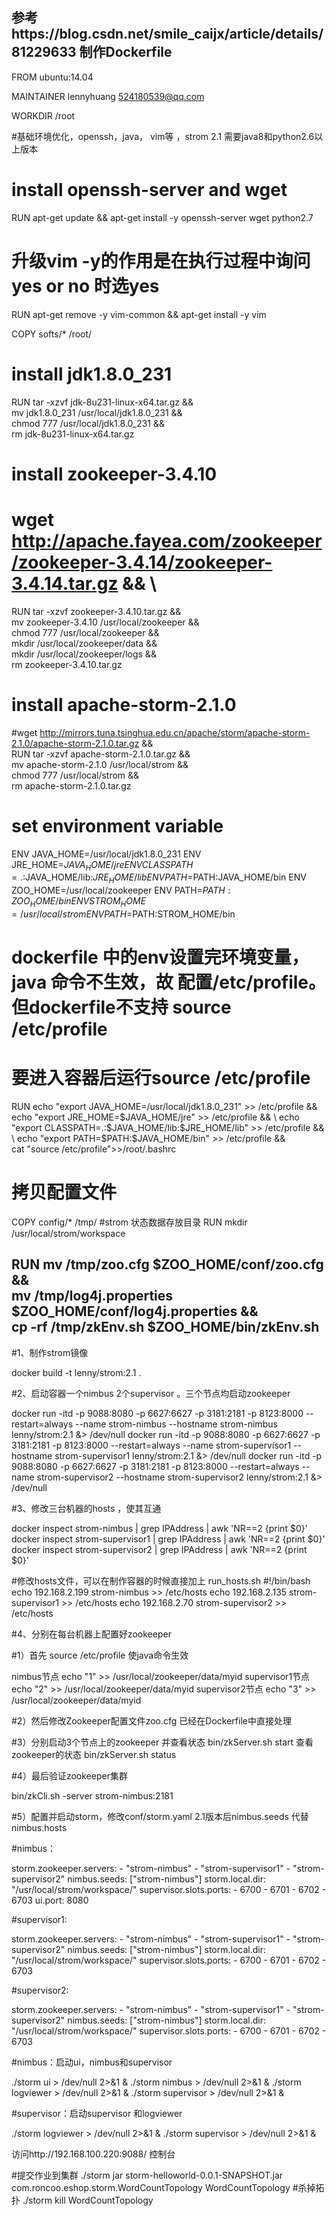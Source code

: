 参考https://blog.csdn.net/smile_caijx/article/details/81229633
制作Dockerfile
---------------------------------------------------------------------------------------------------------------------------------------
FROM ubuntu:14.04

MAINTAINER lennyhuang <524180539@qq.com>

WORKDIR /root

#基础环境优化，openssh，java， vim等 ，strom 2.1 需要java8和python2.6以上版本
# install openssh-server and wget
RUN apt-get update && apt-get install -y openssh-server  wget python2.7 
# 升级vim -y的作用是在执行过程中询问yes or no 时选yes
RUN apt-get remove -y vim-common && apt-get install -y vim


COPY softs/* /root/

# install jdk1.8.0_231
RUN tar -xzvf jdk-8u231-linux-x64.tar.gz && \
    mv jdk1.8.0_231 /usr/local/jdk1.8.0_231 && \
	chmod 777 /usr/local/jdk1.8.0_231 && \
    rm jdk-8u231-linux-x64.tar.gz

	
# install zookeeper-3.4.10 
# wget  http://apache.fayea.com/zookeeper/zookeeper-3.4.14/zookeeper-3.4.14.tar.gz && \
RUN tar -xzvf zookeeper-3.4.10.tar.gz && \
    mv zookeeper-3.4.10 /usr/local/zookeeper && \
	chmod 777 /usr/local/zookeeper && \
	mkdir /usr/local/zookeeper/data && \
	mkdir /usr/local/zookeeper/logs && \
    rm zookeeper-3.4.10.tar.gz
	


# install apache-storm-2.1.0
#wget  http://mirrors.tuna.tsinghua.edu.cn/apache/storm/apache-storm-2.1.0/apache-storm-2.1.0.tar.gz && \
RUN tar -xzvf apache-storm-2.1.0.tar.gz && \
    mv apache-storm-2.1.0 /usr/local/strom && \
	chmod 777 /usr/local/strom && \
    rm apache-storm-2.1.0.tar.gz

		
	
# set environment variable


ENV JAVA_HOME=/usr/local/jdk1.8.0_231 
ENV JRE_HOME=$JAVA_HOME/jre
ENV CLASSPATH=.:$JAVA_HOME/lib:$JRE_HOME/lib
ENV PATH=$PATH:JAVA_HOME/bin
ENV ZOO_HOME=/usr/local/zookeeper
ENV PATH=$PATH:ZOO_HOME/bin
ENV STROM_HOME=/usr/local/strom
ENV PATH=$PATH:STROM_HOME/bin
# dockerfile 中的env设置完环境变量，java 命令不生效，故 配置/etc/profile。但dockerfile不支持 source /etc/profile
# 要进入容器后运行source /etc/profile
RUN echo "export JAVA_HOME=/usr/local/jdk1.8.0_231" >> /etc/profile && \
	echo "export JRE_HOME=$JAVA_HOME/jre" >> /etc/profile && \
	echo "export CLASSPATH=.:$JAVA_HOME/lib:$JRE_HOME/lib" >> /etc/profile && \
	echo "export PATH=$PATH:$JAVA_HOME/bin" >> /etc/profile && \
	cat "source /etc/profile">>/root/.bashrc

# 拷贝配置文件
COPY config/* /tmp/
#strom 状态数据存放目录
RUN mkdir /usr/local/strom/workspace

RUN mv /tmp/zoo.cfg $ZOO_HOME/conf/zoo.cfg && \
	mv /tmp/log4j.properties $ZOO_HOME/conf/log4j.properties  && \
	cp -rf /tmp/zkEnv.sh $ZOO_HOME/bin/zkEnv.sh 
---------------------------------------------------------------------------------------------------------------------------------------


#1、制作strom镜像

docker build -t lenny/strom:2.1 .

#2、启动容器一个nimbus 2个supervisor 。三个节点均启动zookeeper

docker run -itd  -p 9088:8080  -p 6627:6627 -p 3181:2181 -p 8123:8000 --restart=always --name strom-nimbus --hostname strom-nimbus lenny/strom:2.1 &> /dev/null
docker run -itd  -p 9088:8080  -p 6627:6627 -p 3181:2181 -p 8123:8000 --restart=always --name strom-supervisor1 --hostname strom-supervisor1 lenny/strom:2.1 &> /dev/null
docker run -itd  -p 9088:8080  -p 6627:6627 -p 3181:2181 -p 8123:8000 --restart=always --name strom-supervisor2 --hostname strom-supervisor2 lenny/strom:2.1 &> /dev/null

#3、修改三台机器的hosts ，使其互通

docker inspect strom-nimbus | grep IPAddress | awk 'NR==2 {print $0}'
docker inspect strom-supervisor1 | grep IPAddress | awk 'NR==2 {print $0}'
docker inspect strom-supervisor2 | grep IPAddress | awk 'NR==2 {print $0}'

#修改hosts文件，可以在制作容器的时候直接加上
run_hosts.sh
#!/bin/bash
echo 192.168.2.199 strom-nimbus >> /etc/hosts
echo 192.168.2.135 strom-supervisor1 >> /etc/hosts
echo 192.168.2.70 strom-supervisor2 >> /etc/hosts

#4、分别在每台机器上配置好zookeeper

#1）首先  source /etc/profile 使java命令生效

nimbus节点 echo "1" >> /usr/local/zookeeper/data/myid
supervisor1节点 echo "2" >> /usr/local/zookeeper/data/myid
supervisor2节点 echo "3" >> /usr/local/zookeeper/data/myid

#2）然后修改Zookeeper配置文件zoo.cfg 已经在Dockerfile中直接处理

#3）分别启动3个节点上的zookeeper 并查看状态 bin/zkServer.sh start 查看zookeeper的状态 bin/zkServer.sh status

#4）最后验证zookeeper集群

bin/zkCli.sh -server strom-nimbus:2181

#5）配置并启动storm，修改conf/storm.yaml    2.1版本后nimbus.seeds 代替nimbus.hosts

#nimbus：

storm.zookeeper.servers:
     - "strom-nimbus"
     - "strom-supervisor1"
     - "strom-supervisor2"
nimbus.seeds: ["strom-nimbus"]
storm.local.dir: "/usr/local/strom/workspace/"
supervisor.slots.ports:
     - 6700
     - 6701
     - 6702
     - 6703
ui.port: 8080

#supervisor1:

storm.zookeeper.servers:
     - "strom-nimbus"
     - "strom-supervisor1"
     - "strom-supervisor2"
nimbus.seeds: ["strom-nimbus"]
storm.local.dir: "/usr/local/strom/workspace/"
supervisor.slots.ports:
     - 6700
     - 6701
     - 6702
     - 6703
	 
#supervisor2:

storm.zookeeper.servers:
     - "strom-nimbus"
     - "strom-supervisor1"
     - "strom-supervisor2"
nimbus.seeds: ["strom-nimbus"]
storm.local.dir: "/usr/local/strom/workspace/"
supervisor.slots.ports:
     - 6700
     - 6701
     - 6702
     - 6703


#nimbus：启动ui，nimbus和supervisor

./storm ui > /dev/null 2>&1 &
./storm nimbus > /dev/null 2>&1 &
./storm logviewer > /dev/null 2>&1 &
./storm supervisor > /dev/null 2>&1 &

#supervisor：启动supervisor 和logviewer

./storm logviewer > /dev/null 2>&1 &
./storm supervisor > /dev/null 2>&1 &


访问http://192.168.100.220:9088/ 控制台

#提交作业到集群
./storm jar storm-helloworld-0.0.1-SNAPSHOT.jar com.roncoo.eshop.storm.WordCountTopology WordCountTopology
#杀掉拓扑
./storm kill WordCountTopology

